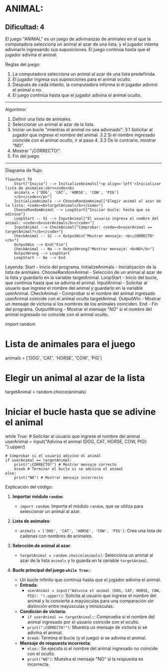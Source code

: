 ANIMAL:
=================
Dificultad: 4
-----------------
El juego "ANIMAL" es un juego de adivinanzas de animales en el que la computadora selecciona un animal al azar de una lista, y el jugador intenta adivinarlo ingresando sus suposiciones. El juego continúa hasta que el jugador adivina el animal.

Reglas del juego:
1.  La computadora selecciona un animal al azar de una lista predefinida.
2.  El jugador ingresa sus suposiciones para el animal oculto.
3.  Después de cada intento, la computadora informa si el jugador adivinó el animal o no.
4.  El juego continúa hasta que el jugador adivina el animal oculto.
-----------------
Algoritmo:
1.  Definir una lista de animales.
2.  Seleccionar un animal al azar de la lista.
3.  Iniciar un bucle "mientras el animal no sea adivinado":
    3.1 Solicitar al jugador que ingrese el nombre del animal.
    3.2 Si el nombre ingresado coincide con el animal oculto, ir al paso 4.
    3.3 De lo contrario, mostrar "NO".
4. Mostrar "¡CORRECTO!".
5. Fin del juego.
-----------------
Diagrama de flujo:
```mermaid
flowchart TD
    Start["Inicio"] --> InitializeAnimals["<p align='left'>Inicializar lista de animales:<br><code><b>
    animals = ['DOG', 'CAT', 'HORSE', 'COW', 'PIG']
    </b></code></p>"]
    InitializeAnimals --> ChooseRandomAnimal["Elegir animal al azar de la lista: <code><b>targetAnimal</b></code>"]
    ChooseRandomAnimal --> LoopStart{"Iniciar bucle: hasta que se adivine"}
    LoopStart -- Sí --> InputAnimal["El usuario ingresa el nombre del animal: <code><b>userAnimal</b></code>"]
    InputAnimal --> CheckAnimal{"Comprobar: <code><b>userAnimal == targetAnimal?</b></code>"}
    CheckAnimal -- Sí --> OutputWin["Mostrar mensaje: <b>¡CORRECTO!</b>"]
    OutputWin --> End["Fin"]
    CheckAnimal -- No --> OutputWrong["Mostrar mensaje: <b>NO</b>"]
    OutputWrong --> LoopStart
    LoopStart -- No --> End

```
Leyenda:
    Start - Inicio del programa.
    InitializeAnimals - Inicialización de la lista de animales.
    ChooseRandomAnimal - Selección de un animal al azar de la lista y guardarlo en la variable targetAnimal.
    LoopStart - Inicio del bucle, que continúa hasta que se adivina el animal.
    InputAnimal - Solicitar al usuario que ingrese el nombre del animal y guardarlo en la variable userAnimal.
    CheckAnimal - Comprobar si el nombre del animal ingresado userAnimal coincide con el animal oculto targetAnimal.
    OutputWin - Mostrar un mensaje de victoria si los nombres de los animales coinciden.
    End - Fin del programa.
    OutputWrong - Mostrar el mensaje "NO" si el nombre del animal ingresado no coincide con el animal oculto.

import random

# Lista de animales para el juego
animals = ['DOG', 'CAT', 'HORSE', 'COW', 'PIG']

# Elegir un animal al azar de la lista
targetAnimal = random.choice(animals)

# Iniciar el bucle hasta que se adivine el animal
while True:
    # Solicitar al usuario que ingrese el nombre del animal
    userAnimal = input("Adivina el animal (DOG, CAT, HORSE, COW, PIG): ").upper()

    # Comprobar si el usuario adivinó el animal
    if userAnimal == targetAnimal:
        print("¡CORRECTO!") # Mostrar mensaje correcto
        break # Terminar el bucle si se adivina el animal
    else:
        print("NO") # Mostrar mensaje incorrecto

Explicación del código:

1.  **Importar módulo `random`**:
    -   `import random`: Importa el módulo `random`, que se utiliza para seleccionar un animal al azar.

2.  **Lista de animales**:
    -   `animals = ['DOG', 'CAT', 'HORSE', 'COW', 'PIG']`: Crea una lista de cadenas con nombres de animales.

3.  **Selección de animal al azar**:
    -   `targetAnimal = random.choice(animals)`: Selecciona un animal al azar de la lista `animals` y lo guarda en la variable `targetAnimal`.

4.  **Bucle principal del juego `while True:`**:
    -   Un bucle infinito que continúa hasta que el jugador adivina el animal.
    -   **Entrada**:
        -   `userAnimal = input("Adivina el animal (DOG, CAT, HORSE, COW, PIG): ").upper()`: Solicita al usuario que ingrese el nombre del animal y lo convierte a mayúsculas para una comparación sin distinción entre mayúsculas y minúsculas.
    -   **Condición de victoria**:
        -   `if userAnimal == targetAnimal:`: Comprueba si el nombre del animal ingresado por el usuario coincide con el oculto.
        -   `print("¡CORRECTO!")`: Muestra un mensaje de victoria si se adivina el animal.
        -   `break`: Termina el bucle (y el juego) si se adivina el animal.
    -   **Mensaje de respuesta incorrecta**:
        -   `else:`: Se ejecuta si el nombre del animal ingresado no coincide con el oculto.
        -   `print("NO")`: Muestra el mensaje "NO" si la respuesta es incorrecta.